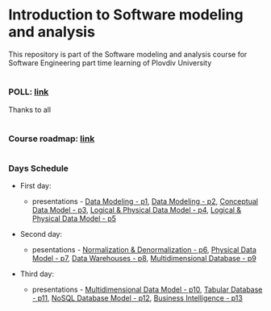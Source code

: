 # Introduction to Software modeling and analysis
This repository is part of the Software modeling and analysis course for Software Engineering part time learning of Plovdiv University


#
### POLL: [link](https://docs.google.com/forms/d/e/1FAIpQLScqkw1M4jh9rG0T0Kf_mohccDSLQ9H0pKgTdGAb7-_rWhuSzg/viewform?usp=sf_link)
Thanks to all


#
### Course roadmap: [link](https://github.com/pkyurkchiev/software-modeling-and-analysis-se-pt/blob/master/documentations/roadmap-sma.mup.png)


#
### Days Schedule

* First day: 
  * presentations - [Data Modeling - p1](https://github.com/pkyurkchiev/software-modeling-and-analysis-se-pt/tree/master/presentations/Lecture-01.pdf), [Data Modeling - p2](https://github.com/pkyurkchiev/software-modeling-and-analysis-se-pt/tree/master/presentations/Lecture-02.pdf), [Conceptual Data Model - p3](https://github.com/pkyurkchiev/software-modeling-and-analysis-se-pt/tree/master/presentations/Lecture-03.pdf), [Logical & Physical Data Model - p4](https://github.com/pkyurkchiev/software-modeling-and-analysis-se-pt/tree/master/presentations/Lecture-04.pdf), [Logical & Physical Data Model - p5](https://github.com/pkyurkchiev/software-modeling-and-analysis-se-pt/tree/master/presentations/Lecture-05.pdf)

* Second day:
  * pesentations - [Normalization & Denormalization - p6](https://github.com/pkyurkchiev/software-modeling-and-analysis-se-pt/tree/master/presentations/Lecture-06.pdf), [Physical Data Model - p7](https://github.com/pkyurkchiev/software-modeling-and-analysis-se-pt/tree/master/presentations/Lecture-07.pdf), [Data Warehouses - p8](https://github.com/pkyurkchiev/software-modeling-and-analysis-se-pt/tree/master/presentations/Lecture-08.pdf), 
 [Multidimensional Database - p9](https://github.com/pkyurkchiev/software-modeling-and-analysis-se-pt/tree/master/presentations/Lecture-09.pdf)

* Third day:
  * presentations - [Multidimensional Data Model - p10](https://github.com/pkyurkchiev/software-modeling-and-analysis-se-pt/tree/master/presentations/Lecture-10.pdf),
 [Tabular Database - p11](https://github.com/pkyurkchiev/software-modeling-and-analysis-se-pt/tree/master/presentations/Lecture-11.pdf),
 [NoSQL Database Model - p12](https://github.com/pkyurkchiev/software-modeling-and-analysis-se-pt/tree/master/presentations/Lecture-12.pdf), [Business Intelligence - p13](https://github.com/pkyurkchiev/software-modeling-and-analysis-se-pt/tree/master/presentations/Lecture-13.pdf)
